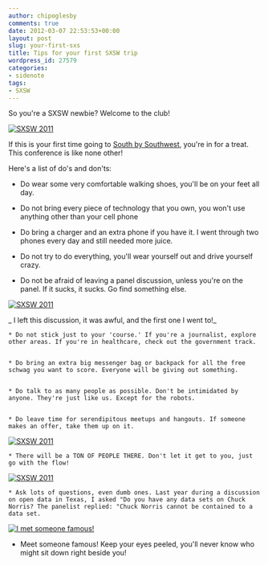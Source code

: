 ```yaml
---
author: chipoglesby
comments: true
date: 2012-03-07 22:53:53+00:00
layout: post
slug: your-first-sxs
title: Tips for your first SXSW trip
wordpress_id: 27579
categories:
- sidenote
tags:
- SXSW
---
```


So you're a SXSW newbie? Welcome to the club!

[![SXSW 2011](http://farm6.staticflickr.com/5226/5548801419_7a8d284855.jpg)](http://www.flickr.com/photos/chipoglesby/5548801419/)

If this is your first time going to [South by Southwest](http://www.sxsw.com), you're in for a treat. This conference is like none other!

Here's a list of do's and don'ts:



	
  * Do wear some very comfortable walking shoes, you'll be on your feet all day.

	
  * Do not bring every piece of technology that you own, you won't use anything other than your cell phone

	
  * Do bring a charger and an extra phone if you have it. I went through two phones every day and still needed more juice.

	
  * Do not try to do everything, you'll wear yourself out and drive yourself crazy.

	
  * Do not be afraid of leaving a panel discussion, unless you're on the panel. If it sucks, it sucks. Go find something else.



[![SXSW 2011](http://farm6.staticflickr.com/5135/5549383796_552f77f26e.jpg)](http://www.flickr.com/photos/chipoglesby/5549383796/)

_ I left this discussion, it was awful, and the first one I went to!_




	
    * Do not stick just to your 'course.' If you're a journalist, explore other areas. If you're in healthcare, check out the government track.

	
    * Do bring an extra big messenger bag or backpack for all the free schwag you want to score. Everyone will be giving out something.

	
    * Do talk to as many people as possible. Don't be intimidated by anyone. They're just like us. Except for the robots.

	
    * Do leave time for serendipitous meetups and hangouts. If someone makes an offer, take them up on it.



[![SXSW 2011](http://farm6.staticflickr.com/5134/5548802807_f3ee0916f7.jpg)](http://www.flickr.com/photos/chipoglesby/5548802807/)




	
    * There will be a TON OF PEOPLE THERE. Don't let it get to you, just go with the flow!



[![SXSW 2011](http://farm6.staticflickr.com/5302/5548803327_a5ddc973af.jpg)](http://www.flickr.com/photos/chipoglesby/5548803327/)




	
    * Ask lots of questions, even dumb ones. Last year during a discussion on open data in Texas, I asked "Do you have any data sets on Chuck Norris? The panelist replied: "Chuck Norris cannot be contained to a data set.



[![I met someone famous!](http://farm6.staticflickr.com/5177/5549400472_633b6274ed.jpg)](http://www.flickr.com/photos/chipoglesby/5549400472/)



	
  * Meet someone famous! Keep your eyes peeled, you'll never know who might sit down right beside you!


